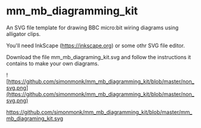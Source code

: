 # mm_mb_diagramming_kit
An SVG file template for drawing BBC micro:bit wiring diagrams using alligator clips.

You'll need InkScape (https://inkscape.org) or some othr SVG file editor.

Download the file mm_mb_diagraming_kit.svg and follow the instructions it contains to make your own diagrams.

![https://github.com/simonmonk/mm_mb_diagramming_kit/blob/master/non_svg.png](https://github.com/simonmonk/mm_mb_diagramming_kit/blob/master/non_svg.png)

https://github.com/simonmonk/mm_mb_diagramming_kit/blob/master/mm_mb_diagraming_kit.svg